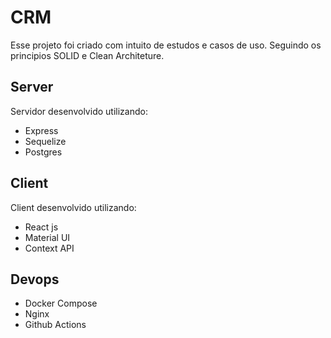 CRM
============

Esse projeto foi criado com intuito de estudos e casos de uso.
Seguindo os principios SOLID e Clean Architeture.

Server
----------
Servidor desenvolvido utilizando:
* Express
* Sequelize
* Postgres

Client
---------
Client desenvolvido utilizando:
* React js
* Material UI
* Context API

Devops
----------
* Docker Compose
* Nginx
* Github Actions
